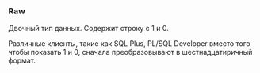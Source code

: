 ### Raw

Двочный тип данных. Содержит строку с 1 и 0. 

Различные клиенты, такие как SQL Plus, PL/SQL Developer вместо того чтобы показать 1 и 0, сначала преобразовывают в шестнадцатиричный формат. 